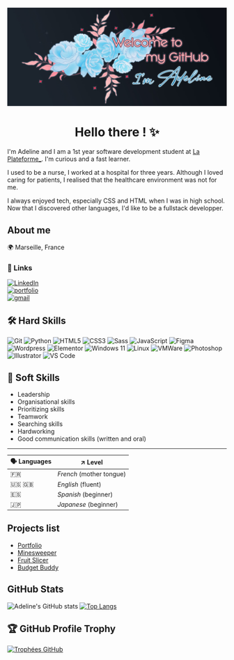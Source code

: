 ![banner](./welcome-banner.jpg)

<h1 align='center'> Hello there ! ✨ </h1>

I'm Adeline and I am a 1st year software development student at <a href="https://www.linkedin.com/school/laplateformeio/">La Plateforme_</a>. I'm curious and a fast learner.

I used to be a nurse, I worked at a hospital for three years.
Although I loved caring for patients, I realised that the healthcare environment was not for me. 

I always enjoyed tech, especially CSS and HTML when I was in high school.
Now that I discovered other languages, I'd like to be a fullstack developper.

## About me
<!-- ![Figma](https://img.shields.io/badge/NOMDUBADGE-COULEURDEFOND?style=for-the-badge&logo=NOMDUBADGE&logoColor=white) -->
🌍 Marseille, France

### 🔗 Links


[![LinkedIn](https://img.shields.io/badge/LinkedIn-0077B5?style=for-the-badge&logo=linkedin&logoColor=white)](https://www.linkedin.com/in/adeline-patenne/)  
[![portfolio](https://img.shields.io/badge/🌐%20Portfolio-282828?style=for-the-badge&logo=&logoColor=60C6ED)](https://adeline-patenne.students-laplateforme.io/portfolio.php)  
[![gmail](https://img.shields.io/badge/Email-EA4335?style=for-the-badge&logo=gmail&logoColor=white)](mailto:adeline.patenne@laplateforme.io)  
<!-- <a href="https://www.linkedin.com/in/adeline-patenne/"><img src="https://www.svgrepo.com/show/452051/linkedin.svg" alt="linkedin logo" style="width: 20px; vertical-align: bottom;"> LinkedIn</a>

<a href="https://adelinepat.github.io/portfolio/index.html">🌐 Portfolio</a>

<a href="mailto:adeline.patenne@laplateforme.io">✉️ Send me an e-mail</a> -->

## 🛠️ Hard Skills
![Git](https://img.shields.io/badge/GIT-E44C30?style=for-the-badge&logo=git&logoColor=white)
![Python](https://img.shields.io/badge/Python-FFD43B?style=for-the-badge&logo=python&logoColor=blue)
![HTML5](https://img.shields.io/badge/HTML5-E34F26?style=for-the-badge&logo=html5&logoColor=white)
![CSS3](https://img.shields.io/badge/CSS3-1572B6?style=for-the-badge&logo=css3&logoColor=white)
![Sass](https://img.shields.io/badge/Sass-CC6699?style=for-the-badge&logo=Sass&logoColor=white)
![JavaScript](https://img.shields.io/badge/JavaScript-323330?style=for-the-badge&logo=javascript&logoColor=F7DF1E)
![Figma](https://img.shields.io/badge/figma-F24E1E?style=for-the-badge&logo=figma&logoColor=white)
![Wordpress](https://img.shields.io/badge/wordpress-21759B?style=for-the-badge&logo=wordpress&logoColor=white)
![Elementor](https://img.shields.io/badge/elementor-92003B?style=for-the-badge&logo=elementor&logoColor=white)
![Windows 11](https://img.shields.io/badge/Windows_11-0078d4?style=for-the-badge&logo=windows-11&logoColor=white)
![Linux](https://img.shields.io/badge/linux-FCC624?style=for-the-badge&logo=linux&logoColor=black)
![VMWare](https://img.shields.io/badge/VMware-231f20?style=for-the-badge&logo=VMware&logoColor=white)
![Photoshop](https://img.shields.io/badge/Photoshop-31A8FF?style=for-the-badge&logo=Adobe%20Photoshop&logoColor=black)
![Illustrator](https://img.shields.io/badge/Illustrator-FF9A00?style=for-the-badge&logo=adobe%20illustrator&logoColor=white)
![VS Code](https://img.shields.io/badge/Visual_Studio_Code-0078D4?style=for-the-badge&logo=visual%20studio%20code&logoColor=white)
<!-- <p><img src="https://www.svgrepo.com/show/452210/git.svg" height="32px" alt="logo git" title="Git">
<img src="./github.svg" height="32px" alt="logo GitHub" title="GitHub"> <img src="https://www.svgrepo.com/show/452228/html-5.svg" alt="logo HTML" height="32px" title="HTML"> <img src="https://www.svgrepo.com/show/452185/css-3.svg" alt="logo CSS" height="32px" title="CSS"> <img src="https://www.svgrepo.com/show/452202/figma.svg" alt="logo Figma" height="32px" title="Figma"> <img src="https://www.svgrepo.com/show/475696/wordpress-color.svg" alt="logo Wordpress" height="32px" title="Wordpress"> <img src="./elementor.svg" alt="logo Elementor" height="32px" title="Elementor"> <img src="https://www.svgrepo.com/show/452091/python.svg" alt="logo Python" height="32px" title="Python"> -->

## 🤝 Soft Skills

- Leadership
- Organisational skills
- Prioritizing skills
- Teamwork
- Searching skills
- Hardworking
- Good communication skills (written and oral)

___

| 🗣️ Languages | ↗️ Level |
| ------------- | ----- |
| 🇫🇷 | *French* (mother tongue) |
| 🇺🇸 🇬🇧 | *English* (fluent) |
| 🇪🇸 | *Spanish* (beginner) |
| 🇯🇵 | *Japanese* (beginner) |

## Projects list

- [Portfolio](https://github.com/AdelinePat/portfolio)
- [Minesweeper](https://github.com/AdelinePat/minesweeper)
- [Fruit Slicer](https://github.com/AdelinePat/typing-game)
- [Budget Buddy](https://github.com/AdelinePat/budget_buddy)

## GitHub Stats

![Adeline's GitHub stats](https://github-readme-stats.vercel.app/api?username=AdelinePat&show_icons=true&theme=radical) 
[![Top Langs](https://github-readme-stats.vercel.app/api/top-langs/?username=AdelinePat&layout=donut&theme=radical)](https://github.com/AdelinePat/github-readme-stats)

## 🏆 GitHub Profile Trophy

[![Trophées GitHub](https://github-profile-trophy.vercel.app/?username=AdelinePat&theme=radical&margin-w=15&margin-h=15)](https://github.com/ryo-ma/github-profile-trophy)

